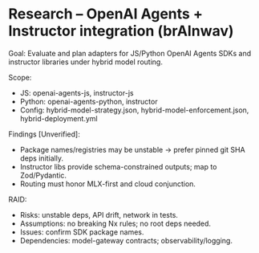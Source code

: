 # Research – OpenAI Agents + Instructor integration (brAInwav)

Goal: Evaluate and plan adapters for JS/Python OpenAI Agents SDKs and instructor libraries under hybrid model routing.

Scope:
- JS: openai-agents-js, instructor-js
- Python: openai-agents-python, instructor
- Config: hybrid-model-strategy.json, hybrid-model-enforcement.json, hybrid-deployment.yml

Findings [Unverified]:
- Package names/registries may be unstable → prefer pinned git SHA deps initially.
- Instructor libs provide schema-constrained outputs; map to Zod/Pydantic.
- Routing must honor MLX-first and cloud conjunction.

RAID:
- Risks: unstable deps, API drift, network in tests.
- Assumptions: no breaking Nx rules; no root deps needed.
- Issues: confirm SDK package names.
- Dependencies: model-gateway contracts; observability/logging.
